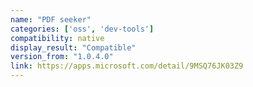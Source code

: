 ```yaml
---
name: "PDF seeker"
categories: ['oss', 'dev-tools']
compatibility: native
display_result: "Compatible"
version_from: "1.0.4.0"
link: https://apps.microsoft.com/detail/9MSQ76JK03Z9
---
```

